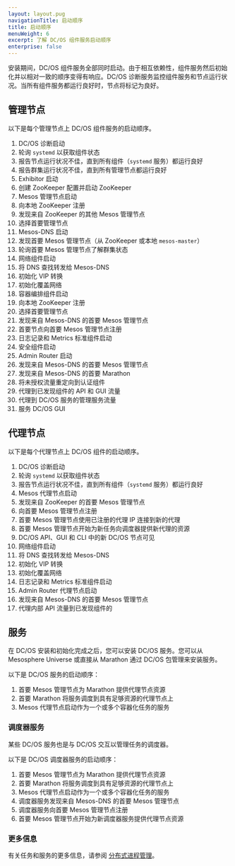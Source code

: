 ```yaml
---
layout: layout.pug
navigationTitle: 启动顺序
title: 启动顺序
menuWeight: 6
excerpt: 了解 DC/OS 组件服务启动顺序
enterprise: false
---
```


安装期间，DC/OS 组件服务全部同时启动。由于相互依赖性，组件服务然后初始化并以相对一致的顺序变得有响应。DC/OS 诊断服务监控组件服务和节点运行状况。当所有组件服务都运行良好时，节点将标记为良好。

## 管理节点

以下是每个管理节点上 DC/OS 组件服务的启动顺序。

1. DC/OS 诊断启动
 1. 轮询 `systemd` 以获取组件状态
 1. 报告节点运行状况不佳，直到所有组件（`systemd` 服务）都运行良好
 1. 报告群集运行状况不佳，直到所有管理节点都运行良好
1. Exhibitor 启动
 1. 创建 ZooKeeper 配置并启动 ZooKeeper
1. Mesos 管理节点启动
 1. 向本地 ZooKeeper 注册
 1. 发现来自 ZooKeeper 的其他 Mesos 管理节点
 1. 选择首要管理节点
1. Mesos-DNS 启动
 1. 发现首要 Mesos 管理节点（从 ZooKeeper 或本地 `mesos-master`）
 1. 轮询首要 Mesos 管理节点了解群集状态
1. 网络组件启动
 1. 将 DNS 查找转发给 Mesos-DNS
 1. 初始化 VIP 转换
 1. 初始化覆盖网络
1. 容器编排组件启动
 1. 向本地 ZooKeeper 注册
 1. 选择首要管理节点
 1. 发现来自 Mesos-DNS 的首要 Mesos 管理节点
 1. 首要节点向首要 Mesos 管理节点注册
1. 日志记录和 Metrics 标准组件启动
1. 安全组件启动
1. Admin Router 启动
 1. 发现来自 Mesos-DNS 的首要 Mesos 管理节点
 1. 发现来自 Mesos-DNS 的首要 Marathon
 1. 将未授权流量重定向到认证组件
 1. 代理到已发现组件的 API 和 GUI 流量
 1. 代理到 DC/OS 服务的管理服务流量
 1. 服务 DC/OS GUI

## 代理节点

以下是每个代理节点上 DC/OS 组件的启动顺序。

1. DC/OS 诊断启动
 1. 轮询 `systemd` 以获取组件状态
 1. 报告节点运行状况不佳，直到所有组件（`systemd` 服务）都运行良好
1. Mesos 代理节点启动
 1. 发现来自 ZooKeeper 的首要 Mesos 管理节点
 1. 向首要 Mesos 管理节点注册
 1. 首要 Mesos 管理节点使用已注册的代理 IP 连接到新的代理
 1. 首要 Mesos 管理节点开始为新任务向调度器提供新代理的资源
 1. DC/OS API、GUI 和 CLI 中的新 DC/OS 节点可见
1. 网络组件启动
 1. 将 DNS 查找转发给 Mesos-DNS
 1. 初始化 VIP 转换
 1. 初始化覆盖网络
1. 日志记录和 Metrics 标准组件启动
1. Admin Router 代理节点启动
 1. 发现来自 Mesos-DNS 的首要 Mesos 管理节点
 1. 代理内部 API 流量到已发现组件的

## 服务

在 DC/OS 安装和初始化完成之后，您可以安装 DC/OS 服务。您可以从 Mesosphere Universe 或直接从 Marathon 通过 DC/OS 包管理来安装服务。

以下是 DC/OS 服务的启动顺序：

1. 首要 Mesos 管理节点为 Marathon 提供代理节点资源
1. 首要 Marathon 将服务调度到具有足够资源的代理节点上
1. Mesos 代理节点启动作为一个或多个容器化任务的服务

### 调度器服务

某些 DC/OS 服务也是与 DC/OS 交互以管理任务的调度器。

以下是 DC/OS 调度器服务的启动顺序：

1. 首要 Mesos 管理节点为 Marathon 提供代理节点资源
1. 首要 Marathon 将服务调度到具有足够资源的代理节点上
1. Mesos 代理节点启动作为一个或多个容器化任务的服务
1. 调度器服务发现来自 Mesos-DNS 的首要 Mesos 管理节点
1. 调度器服务向首要 Mesos 管理节点注册
1. 首要 Mesos 管理节点开始为新调度器服务提供代理节点资源

### 更多信息

有关任务和服务的更多信息，请参阅 [分布式进程管理](/mesosphere/dcos/cn/1.12/overview/architecture/distributed-process-management/)。
